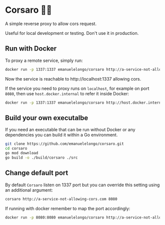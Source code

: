 # Corsaro 🏴‍☠️
A simple reverse proxy to allow cors request.

Useful for local development or testing. Don't use it in production.


## Run with Docker

To proxy a remote service, simply run:
``` bash
docker run -p 1337:1337 emanuelelongo/corsaro http://a-service-not-allowing-cors.com
```
Now the service is reachable to http://localhost:1337 allowing cors.


If the service you need to proxy runs on `localhost`, for example on port `8080`, then use `host.docker.internal` to refer it inside Docker:

``` bash
docker run -p 1337:1337 emanuelelongo/corsaro http://host.docker.internal:8080
```

## Build your own executalbe

If you need an executable that can be run without Docker or any dependencies you can build it within a Go environment.

``` bash
git clone https://github.com/emanuelelongo/corsaro.git
cd corsaro
go mod download
go build -o ./build/corsaro ./src
```

## Change default port
By default `Corsaro` listen on 1337 port but you can override this setting using an additional argument:

``` bash
corsaro http://a-service-not-allowing-cors.com 8080
```

If running with docker remember to map the port accordingly:
``` bash
docker run -p 8080:8080 emanuelelongo/corsaro http://a-service-not-allowing-cors.com 8080
```